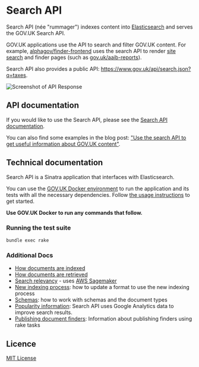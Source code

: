 # Search API

Search API (née "rummager") indexes content into [Elasticsearch](https://www.elastic.co/products/elasticsearch)
and serves the GOV.UK Search API.

GOV.UK applications use the API to search and filter GOV.UK content.
For example, [alphagov/finder-frontend](https://github.com/alphagov/finder-frontend) uses
the search API to render [site search](https://www.gov.uk/search) and finder pages
(such as [gov.uk/aaib-reports](https://www.gov.uk/aaib-reports)).

Search API also provides a public API: https://www.gov.uk/api/search.json?q=taxes.

![Screenshot of API Response](docs/api-screenshot.png)

## API documentation

If you would like to use the Search API, please see the
[Search API documentation](docs/using-the-search-api.md).

You can also find some examples in the blog post:
["Use the search API to get useful information about GOV.UK content"](https://gdsdata.blog.gov.uk/2016/05/26/use-the-search-api-to-get-useful-information-about-gov-uk-content/).

## Technical documentation

Search API is a Sinatra application that interfaces with Elasticsearch.

You can use the [GOV.UK Docker environment](https://github.com/alphagov/govuk-docker) to run the application and its tests with all the necessary dependencies. Follow [the usage instructions](https://github.com/alphagov/govuk-docker#usage) to get started.

**Use GOV.UK Docker to run any commands that follow.**

### Running the test suite

```
bundle exec rake
```

### Additional Docs

- [How documents are indexed](docs/indexing.md)
- [How documents are retrieved](docs/how-search-works.md)
- [Search relevancy](docs/relevancy.md) - uses [AWS Sagemaker](https://aws.amazon.com/sagemaker/)
- [New indexing process](docs/new-indexing-process.md): how to update a format to use the new indexing process
- [Schemas](docs/schemas.md): how to work with schemas and the document types
- [Popularity information](docs/popularity.md): Search API uses Google Analytics data to improve search results.
- [Publishing document finders](docs/publishing-finders.md): Information about publishing finders using rake tasks

## Licence

[MIT License](LICENCE)
